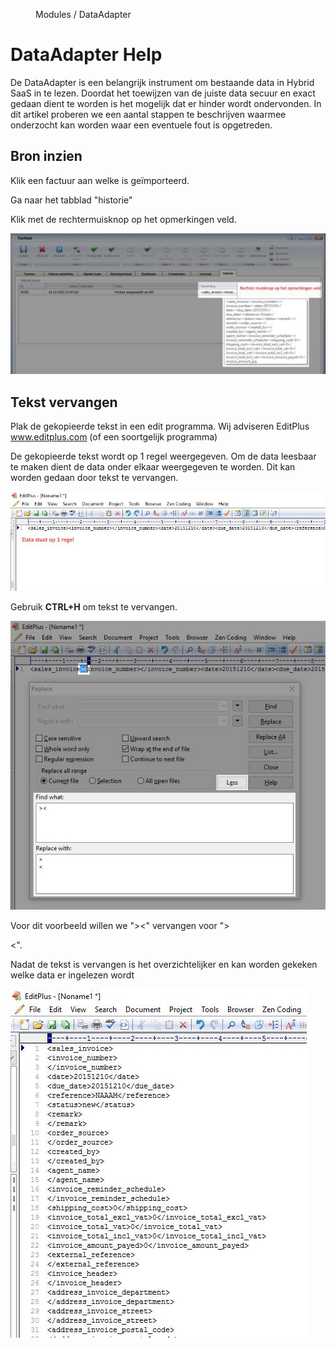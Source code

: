 <properties>
	<page>
		<title>DataAdapter help</title>
	</page>
	<menu>
		<position>Modules / DataAdapter </position> 
		<title>DataAdapter help</title>
	</menu>
</properties>

# DataAdapter Help #

De DataAdapter is een belangrijk instrument om bestaande data in Hybrid SaaS in te lezen. Doordat het toewijzen van de juiste data secuur en exact gedaan dient te worden is het mogelijk dat er hinder wordt ondervonden. In dit artikel proberen we een aantal stappen te beschrijven waarmee onderzocht kan worden waar een eventuele fout is opgetreden.

## Bron inzien ##

Klik een factuur aan welke is geïmporteerd.

Ga naar het tabblad "historie"

Klik met de rechtermuisknop op het opmerkingen veld.

![Bron inzien](images/rechtermuisknop.jpg) 

## Tekst vervangen  ##

Plak de gekopieerde tekst in een edit programma. Wij adviseren EditPlus www.editplus.com (of een soortgelijk programma)

De gekopieerde tekst wordt op 1 regel weergegeven. Om de data leesbaar te maken dient de data onder elkaar weergegeven te worden. Dit kan worden gedaan door tekst te vervangen.

![Data op één regel](images/1_regel.jpg)

Gebruik **CTRL+H** om tekst te vervangen.

![Tekst vervangen](images/tekst_vervangen.jpg)

<div class="info">
Voor dit voorbeeld willen we "><" vervangen voor ">

<". 
</div>

Nadat de tekst is vervangen is het overzichtelijker en kan worden gekeken welke data er ingelezen wordt

![Data Analyseren](images/data_analyseren.jpg)